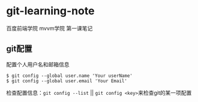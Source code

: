 # git-learning-note
百度前端学院 mvvm学院 第一课笔记
## git配置
配置个人用户名和邮箱信息
    
```
$ git config --global user.name 'Your userName'
$ git config --global user.email 'Your Email'
```

检查配置信息：`git config --list` || `git config <key>`来检查git的某一项配置
